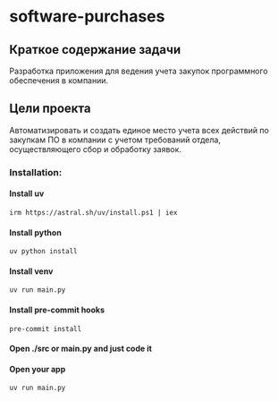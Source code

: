 # software-purchases

## Краткое содержание задачи

Разработка приложения для ведения учета закупок программного обеспечения в компании.

## Цели проекта

Автоматизировать и создать единое место учета всех действий по закупкам ПО в компании с учетом требований отдела, осуществляющего сбор и обработку заявок.

### Installation:

#### Install uv
```
irm https://astral.sh/uv/install.ps1 | iex
```

#### Install python
```
uv python install
```

#### Install venv
```
uv run main.py
```

#### Install pre-commit hooks
```
pre-commit install
```

#### Open ./src or main.py and just code it

#### Open your app
```
uv run main.py
```